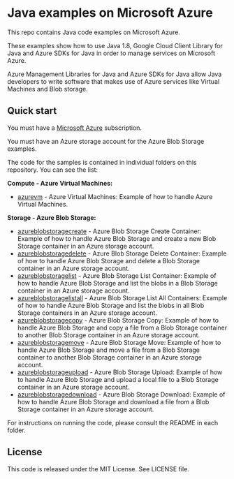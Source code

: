 # Java examples on Microsoft Azure

This repo contains Java code examples on Microsoft Azure.

These examples show how to use Java 1.8, Google Cloud Client Library for Java and Azure SDKs for Java in order to manage services on Microsoft Azure.

Azure Management Libraries for Java and Azure SDKs for Java allow Java developers to write software that makes use of Azure services like Virtual Machines and Blob storage.

## Quick start

You must have a [Microsoft Azure](https://azure.microsoft.com/) subscription.

You must have an Azure storage account for the Azure Blob Storage examples.

The code for the samples is contained in individual folders on this repository. You can see the list:

**Compute - Azure Virtual Machines:**

* [azurevm](/azurevm) - Azure Virtual Machines: Example of how to handle Azure Virtual Machines.

**Storage - Azure Blob Storage:**

* [azureblobstoragecreate](/azureblobstoragecreate) - Azure Blob Storage Create Container: Example of how to handle Azure Blob Storage and create a new Blob Storage container in an Azure storage account.
* [azureblobstoragedelete](/azureblobstoragedelete) - Azure Blob Storage Delete Container: Example of how to handle Azure Blob Storage and delete a Blob Storage container in an Azure storage account.
* [azureblobstoragelist](/azureblobstoragelist) - Azure Blob Storage List Container: Example of how to handle Azure Blob Storage    and list the blobs in a Blob Storage container in an Azure storage account.
* [azureblobstoragelistall](/azureblobstoragelistall) - Azure Blob Storage List All Containers: Example of how to handle Azure      Blob Storage and list the blobs in all Blob Storage containers in an Azure storage account.
* [azureblobstoragecopy](/azureblobstoragecopy) - Azure Blob Storage Copy: Example of how to handle Azure Blob Storage and copy a file from a Blob Storage container to another Blob Storage container in an Azure storage account.
* [azureblobstoragemove](/azureblobstoragemove) - Azure Blob Storage Move: Example of how to handle Azure Blob Storage and move a file from a Blob Storage container to another Blob Storage container in an Azure storage account.
* [azureblobstorageupload](/azureblobstorageupload) - Azure Blob Storage Upload: Example of how to handle Azure Blob Storage and upload a local file to a Blob Storage container in an Azure storage account.
* [azureblobstoragedownload](/azureblobstoragedownload) - Azure Blob Storage Download: Example of how to handle Azure Blob Storage and download a file from a Blob Storage container in an Azure storage account.

For instructions on running the code, please consult the README in each folder.

## License

This code is released under the MIT License. See LICENSE file.
